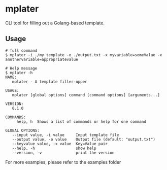 # mplater

CLI tool for filling out a Golang-based template.

## Usage

```
# full command
$ mplater -i ./my_template -o ./output.txt -x myvariable=someValue -x anothervariable=appropriatevalue

# Help message
$ mplater -h
NAME:
   mplater - A template filler-upper

USAGE:
   mplater [global options] command [command options] [arguments...]

VERSION:
   0.1.0

COMMANDS:
     help, h  Shows a list of commands or help for one command

GLOBAL OPTIONS:
   --input value, -i value     Input template file
   --output value, -o value    Output file (default: "output.txt")
   --keyvalue value, -x value  Key=Value pair
   --help, -h                  show help
   --version, -v               print the version
```

For more examples, please refer to the examples folder
